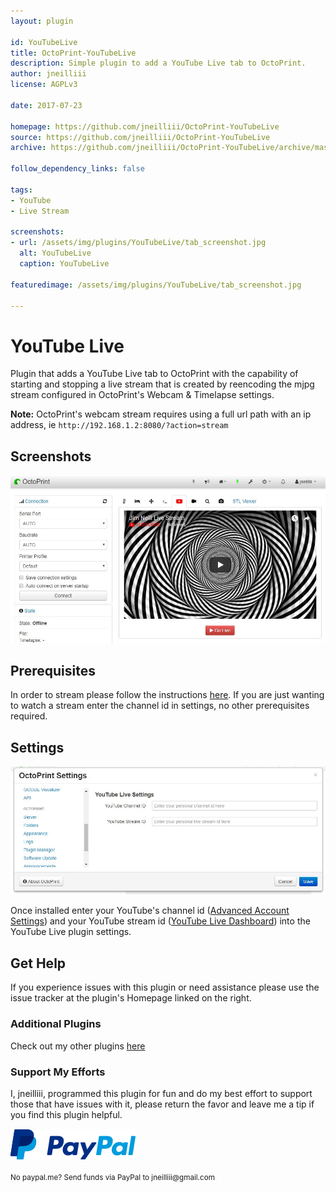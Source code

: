 ```yaml
---
layout: plugin

id: YouTubeLive
title: OctoPrint-YouTubeLive
description: Simple plugin to add a YouTube Live tab to OctoPrint.
author: jneilliii
license: AGPLv3

date: 2017-07-23

homepage: https://github.com/jneilliii/OctoPrint-YouTubeLive
source: https://github.com/jneilliii/OctoPrint-YouTubeLive
archive: https://github.com/jneilliii/OctoPrint-YouTubeLive/archive/master.zip

follow_dependency_links: false

tags:
- YouTube
- Live Stream

screenshots:
- url: /assets/img/plugins/YouTubeLive/tab_screenshot.jpg
  alt: YouTubeLive
  caption: YouTubeLive

featuredimage: /assets/img/plugins/YouTubeLive/tab_screenshot.jpg

---
```


# YouTube Live

Plugin that adds a YouTube Live tab to OctoPrint with the capability of starting and stopping a live stream that is created by reencoding the mjpg stream configured in OctoPrint's Webcam & Timelapse settings.

**Note:** OctoPrint's webcam stream requires using a full url path with an ip address, ie `http://192.168.1.2:8080/?action=stream` 

## Screenshots

![screenshot](/assets/img/plugins/YouTubeLive/tab_screenshot.jpg)

## Prerequisites

In order to stream please follow the instructions [here](https://github.com/jneilliii/OctoPrint-YouTubeLive/blob/master/docker_instructions.md).  If you are just wanting to watch a stream enter the channel id in settings, no other prerequisites required.

## Settings

![screenshot](/assets/img/plugins/YouTubeLive/settings_screenshot.jpg)

Once installed enter your YouTube's channel id ([Advanced Account Settings](https://www.youtube.com/account_advanced)) and your YouTube stream id ([YouTube Live Dashboard](https://www.youtube.com/live_dashboard)) into the YouTube Live plugin settings.

## Get Help

If you experience issues with this plugin or need assistance please use the issue tracker at the plugin's Homepage linked on the right.

### Additional Plugins

Check out my other plugins [here](https://plugins.octoprint.org/by_author/#jneilliii)

### Support My Efforts
I, jneilliii, programmed this plugin for fun and do my best effort to support those that have issues with it, please return the favor and leave me a tip if you find this plugin helpful.

[![paypal](/assets/img/plugins/YouTubeLive/paypal-with-text.png)](https://paypal.me/jneilliii)

<small>No paypal.me? Send funds via PayPal to jneilliii&#64;gmail&#46;com</small>
